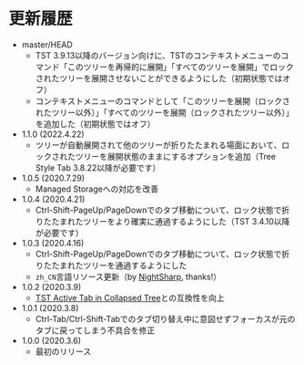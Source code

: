 # 更新履歴

 - master/HEAD
   * TST 3.9.13以降のバージョン向けに、TSTのコンテキストメニューのコマンド「このツリーを再帰的に展開」「すべてのツリーを展開」でロックされたツリーを展開させないことができるようにした（初期状態ではオフ）
   * コンテキストメニューのコマンドとして「このツリーを展開（ロックされたツリー以外）」「すべてのツリーを展開（ロックされたツリー以外）」を追加した（初期状態ではオフ）
 - 1.1.0 (2022.4.22)
   * ツリーが自動展開されて他のツリーが折りたたまれる場面において、ロックされたツリーを展開状態のままにするオプションを追加（Tree Style Tab 3.8.22以降が必要です）
 - 1.0.5 (2020.7.29)
   * Managed Storageへの対応を改善
 - 1.0.4 (2020.4.21)
   * Ctrl-Shift-PageUp/PageDownでのタブ移動について、ロック状態で折りたたまれたツリーをより確実に通過するようにした（TST 3.4.10以降が必要です）
 - 1.0.3 (2020.4.16)
   * Ctrl-Shift-PageUp/PageDownでのタブ移動について、ロック状態で折りたたまれたツリーを通過するようにした
   * `zh_CN`言語リソース更新（by [NightSharp](https://github.com/NightSharp), thanks!）
 - 1.0.2 (2020.3.9)
   * [TST Active Tab in Collapsed Tree](https://addons.mozilla.org/firefox/addon/tst-active-tab-in-collapsed-tr)との互換性を向上
 - 1.0.1 (2020.3.8)
   * Ctrl-Tab/Ctrl-Shift-Tabでのタブ切り替え中に意図せずフォーカスが元のタブに戻ってしまう不具合を修正
 - 1.0.0 (2020.3.6)
   * 最初のリリース
